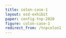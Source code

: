 ```yaml
---
title: colon-case-1
layout: osd-exhibit
paper: config-tnp-2020
figure: colon-case-1
redirect_from: /tnpcolon1
---
```

